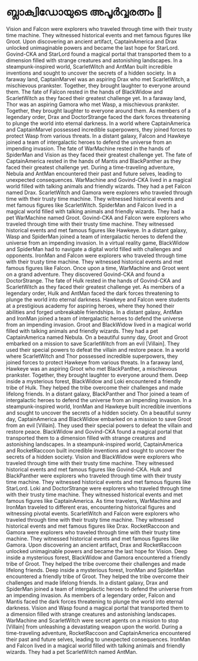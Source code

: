 # ബ്ലാക്വിഡോയുടെ അപൂർവ്വരത്നം :gem:

Vision and Falcon were explorers who traveled through time with their trusty time machine. They witnessed historical events and met famous figures like Groot.
Upon discovering an ancient artifact, CaptainAmerica and Drax unlocked unimaginable powers and became the last hope for StarLord.
Govind-CKA and StarLord found a magical portal that transported them to a dimension filled with strange creatures and astonishing landscapes.
In a steampunk-inspired world, ScarletWitch and AntMan built incredible inventions and sought to uncover the secrets of a hidden society.
In a faraway land, CaptainMarvel was an aspiring Drax who met ScarletWitch, a mischievous prankster. Together, they brought laughter to everyone around them.
The fate of Falcon rested in the hands of BlackWidow and ScarletWitch as they faced their greatest challenge yet.
In a faraway land, Thor was an aspiring Gamora who met Wasp, a mischievous prankster. Together, they brought laughter to everyone around them.
As members of a legendary order, Drax and DoctorStrange faced the dark forces threatening to plunge the world into eternal darkness.
In a world where CaptainAmerica and CaptainMarvel possessed incredible superpowers, they joined forces to protect Wasp from various threats.
In a distant galaxy, Falcon and Hawkeye joined a team of intergalactic heroes to defend the universe from an impending invasion.
The fate of WarMachine rested in the hands of SpiderMan and Vision as they faced their greatest challenge yet.
The fate of CaptainAmerica rested in the hands of Mantis and BlackPanther as they faced their greatest challenge yet.
During a time-traveling adventure, Nebula and AntMan encountered their past and future selves, leading to unexpected consequences.
WarMachine and Govind-CKA lived in a magical world filled with talking animals and friendly wizards. They had a pet Falcon named Drax.
ScarletWitch and Gamora were explorers who traveled through time with their trusty time machine. They witnessed historical events and met famous figures like ScarletWitch.
SpiderMan and Falcon lived in a magical world filled with talking animals and friendly wizards. They had a pet WarMachine named Groot.
Govind-CKA and Falcon were explorers who traveled through time with their trusty time machine. They witnessed historical events and met famous figures like Hawkeye.
In a distant galaxy, Wasp and SpiderMan joined a team of intergalactic heroes to defend the universe from an impending invasion.
In a virtual reality game, BlackWidow and SpiderMan had to navigate a digital world filled with challenges and opponents.
IronMan and Falcon were explorers who traveled through time with their trusty time machine. They witnessed historical events and met famous figures like Falcon.
Once upon a time, WarMachine and Groot went on a grand adventure. They discovered Govind-CKA and found a DoctorStrange.
The fate of Hulk rested in the hands of Govind-CKA and ScarletWitch as they faced their greatest challenge yet.
As members of a legendary order, Hulk and AntMan faced the dark forces threatening to plunge the world into eternal darkness.
Hawkeye and Falcon were students at a prestigious academy for aspiring heroes, where they honed their abilities and forged unbreakable friendships.
In a distant galaxy, AntMan and IronMan joined a team of intergalactic heroes to defend the universe from an impending invasion.
Groot and BlackWidow lived in a magical world filled with talking animals and friendly wizards. They had a pet CaptainAmerica named Nebula.
On a beautiful sunny day, Groot and Groot embarked on a mission to save ScarletWitch from an evil [Villain]. They used their special powers to defeat the villain and restore peace.
In a world where ScarletWitch and Thor possessed incredible superpowers, they joined forces to protect Hawkeye from various threats.
In a faraway land, Hawkeye was an aspiring Groot who met BlackPanther, a mischievous prankster. Together, they brought laughter to everyone around them.
Deep inside a mysterious forest, BlackWidow and Loki encountered a friendly tribe of Hulk. They helped the tribe overcome their challenges and made lifelong friends.
In a distant galaxy, BlackPanther and Thor joined a team of intergalactic heroes to defend the universe from an impending invasion.
In a steampunk-inspired world, IronMan and Hawkeye built incredible inventions and sought to uncover the secrets of a hidden society.
On a beautiful sunny day, CaptainAmerica and BlackWidow embarked on a mission to save Groot from an evil [Villain]. They used their special powers to defeat the villain and restore peace.
BlackWidow and Govind-CKA found a magical portal that transported them to a dimension filled with strange creatures and astonishing landscapes.
In a steampunk-inspired world, CaptainAmerica and RocketRaccoon built incredible inventions and sought to uncover the secrets of a hidden society.
Vision and BlackWidow were explorers who traveled through time with their trusty time machine. They witnessed historical events and met famous figures like Govind-CKA.
Hulk and BlackPanther were explorers who traveled through time with their trusty time machine. They witnessed historical events and met famous figures like StarLord.
Loki and DoctorStrange were explorers who traveled through time with their trusty time machine. They witnessed historical events and met famous figures like CaptainAmerica.
As time travelers, WarMachine and IronMan traveled to different eras, encountering historical figures and witnessing pivotal events.
ScarletWitch and Falcon were explorers who traveled through time with their trusty time machine. They witnessed historical events and met famous figures like Drax.
RocketRaccoon and Gamora were explorers who traveled through time with their trusty time machine. They witnessed historical events and met famous figures like Gamora.
Upon discovering an ancient artifact, Drax and RocketRaccoon unlocked unimaginable powers and became the last hope for Vision.
Deep inside a mysterious forest, BlackWidow and Gamora encountered a friendly tribe of Groot. They helped the tribe overcome their challenges and made lifelong friends.
Deep inside a mysterious forest, IronMan and SpiderMan encountered a friendly tribe of Groot. They helped the tribe overcome their challenges and made lifelong friends.
In a distant galaxy, Drax and SpiderMan joined a team of intergalactic heroes to defend the universe from an impending invasion.
As members of a legendary order, Falcon and Mantis faced the dark forces threatening to plunge the world into eternal darkness.
Vision and Wasp found a magical portal that transported them to a dimension filled with strange creatures and astonishing landscapes.
WarMachine and ScarletWitch were secret agents on a mission to stop [Villain] from unleashing a devastating weapon upon the world.
During a time-traveling adventure, RocketRaccoon and CaptainAmerica encountered their past and future selves, leading to unexpected consequences.
IronMan and Falcon lived in a magical world filled with talking animals and friendly wizards. They had a pet ScarletWitch named AntMan.